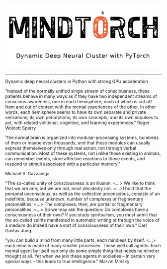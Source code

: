 <p align="center"><img src="docs/images/mindtorch_complete.png" /></p>

--------------------------------------------------------------------------------
Dynamic deep neural clusters in Python with strong GPU acceleration

"Instead of the normally unified single stream of consciousness, these patients behave in many ways as if they have two independent streams of conscious awareness, one in each hemisphere, each of which is cut off from and out of contact with the mental experiences of the other. In other words, each hemisphere seems to have its own separate and private sensations; its own perceptions; its own concepts; and its own impulses to act, with related volitional, cognitive, and learning experiences."
Roger Wolcott Sperry

"the normal brain is organized into modular-processing systems, hundreds of them or maybe even thousands, and that these modules can usually express themselves only through real action, not through verbal communication. Most of these systems, not unlike those existing in animals, can remember events, store affective reactions to those events, and respond to stimuli associated with a particular memory."

Michael S. Gazzaniga

"The so-called unity of consciousness is an illusion. <...> We like to think that we are one; but we are not, most decidedly not. <...>I hold that the personal unconscious, as well as the collective unconscious, consists of an indefinite, because unknown, number of complexes or fragmentary personalities. <...> The complexes, then, are partial or fragmentary personalities. <...> So we may ask the question: Do complexes have a consciousness of their own? If you study spiritualism, you must admit that the so-called spirits manifested in automatic writing or through the voice of a medium do indeed have a sort of consciousness of their own."
Carl Gustav Jung

"you can build a mind from many little parts, each mindless by itself. <...> each mind is made of many smaller processes. These well call agents. Each mental agent by itself can only do some simple thing that needs no mind or thought at all. Yet when we join these agents in societies – in certain very special ways – this leads to true intelligence."
Marvin Minsky
